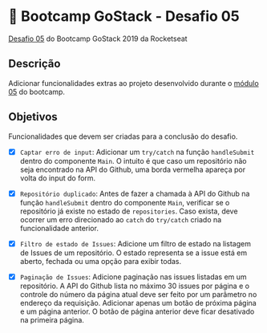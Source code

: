 #  🚀 Bootcamp GoStack - Desafio 05
[Desafio 05](https://github.com/Rocketseat/bootcamp-gostack-desafio-05/blob/master/README.md) do Bootcamp GoStack 2019 da Rocketseat

## Descrição
Adicionar funcionalidades extras ao projeto desenvolvido durante o [módulo 05](https://github.com/catherinekorres/gostack-modulo05/) do bootcamp.

## Objetivos
Funcionalidades que devem ser criadas para a conclusão do desafio.

  - [x] `Captar erro de input`: Adicionar um `try/catch` na função `handleSubmit` dentro do componente `Main`. O intuito é que caso um repositório não seja encontrado na API do Github, uma borda vermelha apareça por volta do input do form.

  - [x] `Repositório duplicado`: Antes de fazer a chamada à API do Github na função `handleSubmit` dentro do componente `Main`, verificar se o repositório já existe no estado de `repositories`. Caso exista, deve ocorrer um erro direcionado ao `catch` do `try/catch` criado na funcionalidade anterior.

  - [x] `Filtro de estado de Issues`:  Adicione um filtro de estado na listagem de Issues de um repositório. O estado representa se a issue está em aberto, fechada ou uma opção para exibir todas.


  - [x] `Paginação de Issues`:  Adicione paginação nas issues listadas em um repositório. A API do Github lista no máximo 30 issues por página e o controle do número da página atual deve ser feito por um parâmetro no endereço da requisição. Adicionar apenas um botão de próxima página e um página anterior. O botão de página anterior deve ficar desativado na primeira página.
